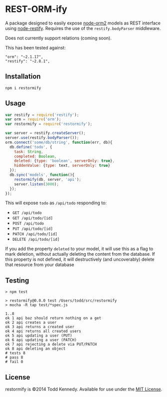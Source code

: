# REST-ORM-ify
A package designed to easily expose [node-orm2](https://github.com/dresende/node-orm2) models as REST interface using [node-restify](https://github.com/mcavage/node-restify). Requires the use of the `restify.bodyParser` middleware.

Does not currently support relations (coming soon).

This has been tested against:

    "orm": "~2.1.17",
    "restify": "~2.8.1",

## Installation

```
npm i restormify
```

## Usage

```js
var restify = require('restify');
var orm = require('orm');
var restormify = require('restormify');

var server = restify.createServer();
server.use(restify.bodyParser());
orm.connect('some/db/string', function(err, db){
  db.define('todo', {
    task: String,
    completed: Boolean,
    deleted: {type: 'boolean', serverOnly: true},
    hiddenValue: {type: text, serverOnly: true}
  });
  db.sync('models', function(){
    restormify(db, server, 'api');
    server.listen(3000);  
  });
});
```

This will expose `todo` as `/api/todo` responding to:

* `GET /api/todo`
* `GET /api/todo/[id]`
* `POST /api/todo`
* `PUT /api/todo/[id]`
* `PATCH /api/todo/[id]`
* `DELETE /api/todo/[id]`

If you add the property `deleted` to your model, it will use this as a flag to mark deletion, without actually deleting the content from the database. If this property is not defined, it will destructively (and uncoverably) delete that resource from your database

## Testing

```
> npm test

> restormify@0.0.0 test /Users/todd/src/restormify
> mocha -R tap test/*spec.js

1..8
ok 1 api baz should return nothing on a get
ok 2 api creates a user
ok 3 api returns a created user
ok 4 api returns all created users
ok 5 api updating a user (PUT)
ok 6 api updating a user (PATCH)
ok 7 api rejecting a delete via PUT/PATCH
ok 8 api deleting an object
# tests 8
# pass 8
# fail 0
```

## License
restormify is ©2014 Todd Kennedy. Available for use under the [MIT License](LICENSE).
